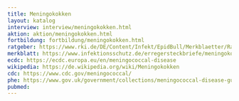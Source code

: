 ```yaml
---
title: Meningokokken
layout: katalog
interview: interview/meningokokken.html
aktion: aktion/meningokokken.html
fortbildung: fortbildung/meningokokken.html
ratgeber: https://www.rki.de/DE/Content/Infekt/EpidBull/Merkblaetter/Ratgeber_Meningokokken.html
merkblatt: https://www.infektionsschutz.de/erregersteckbriefe/meningokokken/
ecdc: https://ecdc.europa.eu/en/meningococcal-disease
wikipedia: https://de.wikipedia.org/wiki/Meningokokken
cdc: https://www.cdc.gov/meningococcal/
phe: https://www.gov.uk/government/collections/meningococcal-disease-guidance-data-and-analysis
pubmed:
---
```

